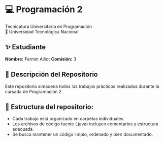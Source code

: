 # 💻 Programación 2  
Tecnicatura Universitaria en Programación  
📍 Universidad Tecnológica Nacional

## ✨ Estudiante  
**Nombre:** Fermin Alliot 
**Comisión:** 3

## 📂 Descripción del Repositorio  
Este repositorio almacena todos los trabajos prácticos realizados durante la cursada de Programación 2.

## 📌 Estructura del repositorio:

- Cada trabajo está organizado en carpetas individuales.  
- Los archivos de código fuente (.java) incluyen comentarios y estructura adecuada.  
- Se busca mantener un código limpio, ordenado y bien documentado.  

